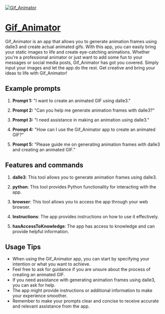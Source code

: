 [![Gif_Animator](null)](https://chat.openai.com/g/g-J37nISrHW-gif-animator)

# [Gif_Animator](https://chat.openai.com/g/g-J37nISrHW-gif-animator)

Gif_Animator is an app that allows you to generate animation frames using dalle3 and create actual animated gifs. With this app, you can easily bring your static images to life and create eye-catching animations. Whether you're a professional animator or just want to add some fun to your messages or social media posts, Gif_Animator has got you covered. Simply input your images and let the app do the rest. Get creative and bring your ideas to life with Gif_Animator!

## Example prompts

1. **Prompt 1:** "I want to create an animated GIF using dalle3."

2. **Prompt 2:** "Can you help me generate animation frames with dalle3?"

3. **Prompt 3:** "I need assistance in making an animation using dalle3."

4. **Prompt 4:** "How can I use the Gif_Animator app to create an animated GIF?"

5. **Prompt 5:** "Please guide me on generating animation frames with dalle3 and creating an animated GIF."

## Features and commands

1. **dalle3**: This tool allows you to generate animation frames using dalle3.

2. **python**: This tool provides Python functionality for interacting with the app.

3. **browser**: This tool allows you to access the app through your web browser.

4. **Instructions**: The app provides instructions on how to use it effectively.

5. **hasAccessToKnowledge**: The app has access to knowledge and can provide helpful information.

## Usage Tips

- When using the Gif_Animator app, you can start by specifying your intention or what you want to achieve.
- Feel free to ask for guidance if you are unsure about the process of creating an animated GIF.
- If you need assistance with generating animation frames using dalle3, you can ask for help.
- The app might provide instructions or additional information to make your experience smoother.
- Remember to make your prompts clear and concise to receive accurate and relevant assistance from the app.